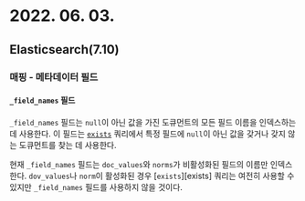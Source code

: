 # 2022. 06. 03.

## Elasticsearch(7.10)

### 매핑 - 메타데이터 필드

#### `_field_names` 필드

`_field_names` 필드는 `null`이 아닌 값을 가진 도큐먼트의 모든 필드 이름을 인덱스하는 데 사용한다. 이 필드는 [`exists`][exists-query] 쿼리에서 특정 필드에 `null`이 아닌 값을 갖거나 갖지 않는 도큐먼트를 찾는 데 사용한다.

현재 `_field_names` 필드는 `doc_values`와 `norms`가 비활성화된 필드의 이름만 인덱스한다. `dov_values`나 `norm`이 활성화된 경우  [`exists`][exists] 쿼리는 여전히 사용할 수 있지만 `_field_names` 필드를 사용하지 않을 것이다.



[exists-query]: https://www.elastic.co/guide/en/elasticsearch/reference/7.10/query-dsl-exists-query.html
